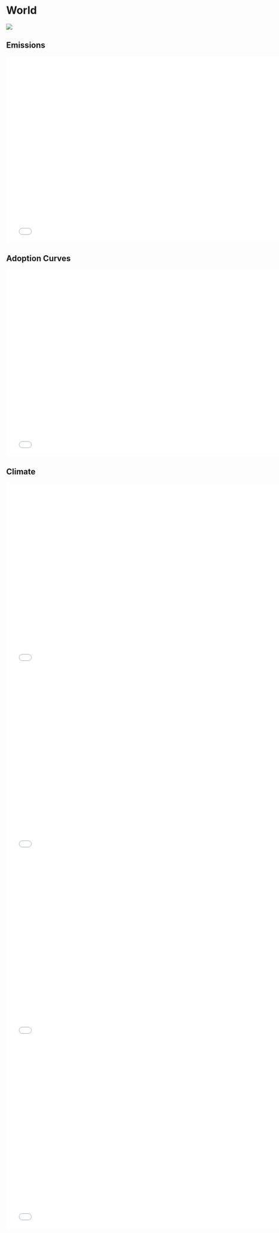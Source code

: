 



# World 
  
![](../region%20maps/World.png)  
  
  

## Emissions
<iframe id='igraph' scrolling='no' style='border:none' seamless='seamless' src= "mwedges-pathway-World-daufw.html" height='500' width='150%'></iframe>  
  

## Adoption Curves
<iframe id='igraph' scrolling='no' style='border:none' seamless='seamless' src= "scurves-World-pathway-daufw.html" height='500' width='150%'></iframe>  
  

## Climate
<iframe id='igraph' scrolling='no' style='border:none' seamless='seamless' src= "co2conc-World-daualt.html" height='500' width='150%'></iframe>  
<iframe id='igraph' scrolling='no' style='border:none' seamless='seamless' src= "ghgconc-World-daualt.html" height='500' width='150%'></iframe>  
<iframe id='igraph' scrolling='no' style='border:none' seamless='seamless' src= "forcing-World-daualt.html" height='500' width='150%'></iframe>  
<iframe id='igraph' scrolling='no' style='border:none' seamless='seamless' src= "temp-World-daualt.html" height='500' width='150%'></iframe>  
